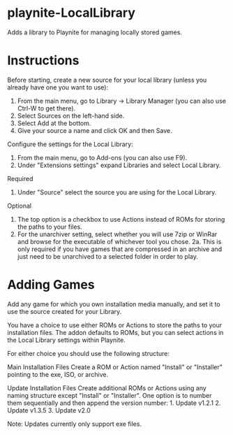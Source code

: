 # playnite-LocalLibrary
Adds a library to Playnite for managing locally stored games.


# Instructions
Before starting, create a new source for your local library (unless you already have one you want to use):
  1. From the main menu, go to Library -> Library Manager (you can also use Ctrl-W to get there).
  2. Select Sources on the left-hand side.
  3. Select Add at the bottom.
  4. Give your source a name and click OK and then Save.

Configure the settings for the Local Library:
  1. From the main menu, go to Add-ons (you can also use F9).
  2. Under "Extensions settings" expand Libraries and select Local Library.

  Required
  1. Under "Source" select the source you are using for the Local Library.

  Optional
  1. The top option is a checkbox to use Actions instead of ROMs for storing the paths to your files.
  2. For the unarchiver setting, select whether you will use 7zip or WinRar and browse for the executable of whichever tool you chose.
    2a. This is only required if you have games that are compressed in an archive and just need to be unarchived to a selected folder in order to play.  

# Adding Games
  Add any game for which you own installation media manually, and set it to use the source created for your Library.
  
  You have a choice to use either ROMs or Actions to store the paths to your installation files.
  The addon defaults to ROMs, but you can select actions in the Local Library settings within Playnite.
  
  For either choice you should use the following structure:
  
  Main Installation Files
  Create a ROM or Action named "Install" or "Installer" pointing to the exe, ISO, or archive.
  
  Update Installation Files
  Create additional ROMs or Actions using any naming structure except "Install" or "Installer".
  One option is to number them sequentially and then append the version number:
     1. Update v1.2.1
     2. Update v1.3.5
     3. Update v2.0
  
  Note: Updates currently only support exe files.
